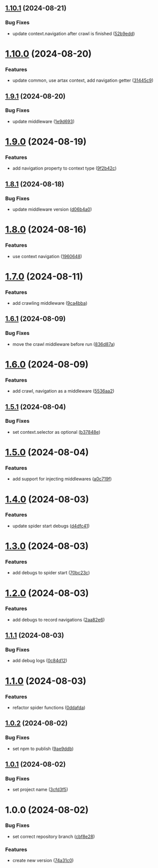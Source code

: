 ## [1.10.1](https://github.com/hive-o/spider/compare/spider-v1.10.0...spider-v1.10.1) (2024-08-21)


### Bug Fixes

* update context.navigation after crawl is finished ([52b9edd](https://github.com/hive-o/spider/commit/52b9edde4c15904fc2550b341f6c5e206613622b))

# [1.10.0](https://github.com/hive-o/spider/compare/spider-v1.9.1...spider-v1.10.0) (2024-08-20)


### Features

* update common, use artax context, add navigation getter ([31445c9](https://github.com/hive-o/spider/commit/31445c92ad909a210f73d59c92c991f2b0f319b9))

## [1.9.1](https://github.com/hive-o/spider/compare/spider-v1.9.0...spider-v1.9.1) (2024-08-20)


### Bug Fixes

* update middleware ([1e9d693](https://github.com/hive-o/spider/commit/1e9d69314fc2326703b2493ae855ec66b84bbdb1))

# [1.9.0](https://github.com/hive-o/spider/compare/spider-v1.8.1...spider-v1.9.0) (2024-08-19)


### Features

* add navigation property to context type ([9f2b42c](https://github.com/hive-o/spider/commit/9f2b42c3962a8dc2f1c2f43835cdacf31d02a40a))

## [1.8.1](https://github.com/hive-o/spider/compare/spider-v1.8.0...spider-v1.8.1) (2024-08-18)


### Bug Fixes

* update middleware version ([d06b4a0](https://github.com/hive-o/spider/commit/d06b4a0937e04e8d6b45e2ba857010df66b709a7))

# [1.8.0](https://github.com/hive-o/spider/compare/spider-v1.7.0...spider-v1.8.0) (2024-08-16)


### Features

* use context navigation ([1960648](https://github.com/hive-o/spider/commit/19606480842bb3b5075778a2d305cb0a080c82f4))

# [1.7.0](https://github.com/hive-o/spider/compare/spider-v1.6.1...spider-v1.7.0) (2024-08-11)


### Features

* add crawling middleware ([9ca4bba](https://github.com/hive-o/spider/commit/9ca4bbadf4109ea6ab149626e94e812934d0b38f))

## [1.6.1](https://github.com/hive-o/spider/compare/spider-v1.6.0...spider-v1.6.1) (2024-08-09)


### Bug Fixes

* move the crawl middleware before run ([836d87a](https://github.com/hive-o/spider/commit/836d87ad872971dabdce71c4873654a0d56c9c4d))

# [1.6.0](https://github.com/hive-o/spider/compare/spider-v1.5.1...spider-v1.6.0) (2024-08-09)


### Features

* add crawl, navigation as a middleware ([5536aa2](https://github.com/hive-o/spider/commit/5536aa25e465c955ff74bd9554460c5c7a8fc5d0))

## [1.5.1](https://github.com/hive-o/spider/compare/spider-v1.5.0...spider-v1.5.1) (2024-08-04)


### Bug Fixes

* set context.selector as optional ([b37848e](https://github.com/hive-o/spider/commit/b37848ed8f2c14bb08fdff1adf93784731c32870))

# [1.5.0](https://github.com/hive-o/spider/compare/spider-v1.4.0...spider-v1.5.0) (2024-08-04)


### Features

* add support for injecting middlewares ([a0c719f](https://github.com/hive-o/spider/commit/a0c719fc0589925260413a0f5f36af92d861b175))

# [1.4.0](https://github.com/hive-o/spider/compare/spider-v1.3.0...spider-v1.4.0) (2024-08-03)


### Features

* update spider start debugs ([d4dfc41](https://github.com/hive-o/spider/commit/d4dfc41e72a62b05a218da7685a393800295d4a8))

# [1.3.0](https://github.com/hive-o/spider/compare/spider-v1.2.0...spider-v1.3.0) (2024-08-03)


### Features

* add debugs to spider start ([70bc23c](https://github.com/hive-o/spider/commit/70bc23c88b17792113a5038e0b60e9cb63590b76))

# [1.2.0](https://github.com/hive-o/spider/compare/spider-v1.1.1...spider-v1.2.0) (2024-08-03)


### Features

* add debugs to record navigations ([2aa82e6](https://github.com/hive-o/spider/commit/2aa82e65031724e7fba5e3cb8c11965196455984))

## [1.1.1](https://github.com/hive-o/spider/compare/spider-v1.1.0...spider-v1.1.1) (2024-08-03)


### Bug Fixes

* add debug logs ([0c84d12](https://github.com/hive-o/spider/commit/0c84d1244203f3ec3f4a683bcb7bb0645c76fc61))

# [1.1.0](https://github.com/hive-o/spider/compare/spider-v1.0.2...spider-v1.1.0) (2024-08-03)


### Features

* refactor spider functions ([0ddafda](https://github.com/hive-o/spider/commit/0ddafdaf179e6651f40c6c0ce00a1a61fdf0f18a))

## [1.0.2](https://github.com/hive-o/spider/compare/spider-v1.0.1...spider-v1.0.2) (2024-08-02)


### Bug Fixes

* set npm to publish ([9ae9ddb](https://github.com/hive-o/spider/commit/9ae9ddb9873d3138e43300a96fd1119fb60a188c))

## [1.0.1](https://github.com/hive-o/spider/compare/spider-v1.0.0...spider-v1.0.1) (2024-08-02)


### Bug Fixes

* set project name ([3cfd3f5](https://github.com/hive-o/spider/commit/3cfd3f567fa31320060b4e61eb4ff051e62d2940))

# 1.0.0 (2024-08-02)


### Bug Fixes

* set correct repository branch ([cbf8e28](https://github.com/hive-o/spider/commit/cbf8e28a7b92f09c0f148c69cc438d2c06d9b7a3))


### Features

* create new version ([74a31c0](https://github.com/hive-o/spider/commit/74a31c0a8b9b7ea9c6238b6425eb231b5db0155c))
